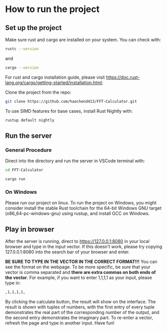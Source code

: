 # How to run the project

## Set up the project

Make sure rust and cargo are installed on your system. You can check with:

```bash
rustc --version
```

and

```bash
cargo --version
```

For rust and cargo installation guide, please visit https://doc.rust-lang.org/cargo/getting-started/installation.html; 

Clone the project from the repo:

```bash
git clone https://github.com/haochend413/FFT-Calculator.git
```

To use SIMD features for base cases, install Rust Nightly with:

```bash
rustup default nightly
```

## Run the server
### General Procedure
Direct into the directory and run the server in VSCode terminal with:

```bash
cd FFT-Calculator
```

```bash
cargo run
```
### On Windows
Please run our project on linux. To run the project on Windows, you might consider install the stable Rust toolchain for the 64-bit Windows GNU target (x86_64-pc-windows-gnu) using rustup, and install GCC on Windows. 

## Play in browser

After the server is running, direct to https://127.0.0.1:8080 in your local browser and type in the input vector. If this doesn't work, please try copying 127.0.0.1:8080 into the search bar of your browser and enter. 

**BE SURE TO TYPE IN THE VECTOR IN THE CORRECT FORMAT!!!** You can see the format on the webpage. To be more specific, be sure that your vector is comma separated and **there are extra commas on both ends of the vector**. 
For example, if you want to enter 1,1,1,1 as your input, please type in: 

```bash
,1,1,1,1,
```

By clicking the calculate button, the result will show on the interface. The result is shown with tuples of numbers, with the first entry of every tuple demonstrates the real part of the corresponding number of the output, and the second entry demonstrates the imaginary part. To re-enter a vector, refresh the page and type in another input. Have fun!
